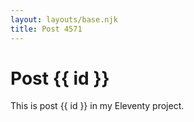 ```yaml
---
layout: layouts/base.njk
title: Post 4571
---
```


# Post {{ id }}

This is post {{ id }} in my Eleventy project.
